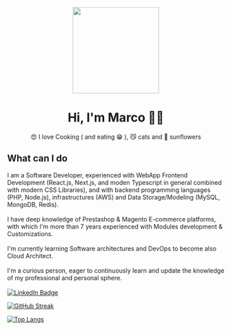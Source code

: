 <div id="header" align="center">
  <img src="https://media.giphy.com/media/xFkgeu7dhfgqqxJqmj/giphy.gif" width="200"/>
  <h1>
    Hi, I'm Marco 👋🏼
  </h1>
  <p>😍 I love Cooking ( and eating 😁 ), 😼 cats and 🌻 sunflowers</p>
</div>

<h2 align="left">What can I do</h2>
<p align="left">I am a Software Developer, experienced with WebApp Frontend Development (React.js, Next.js, and moden Typescript in general combined with modern CSS Libraries), and with backend programming languages (PHP, Node.js), infrastructures (AWS) and Data Storage/Modeling (MySQL, MongoDB, Redis).
<br/><br/>
I have deep knowledge of Prestashop & Magento E-commerce platforms, with which I'm more than 7 years experienced with Modules development & Customizations.
<br/><br/>
I'm currently learning Software architectures and DevOps to become also Cloud Architect.
<br/><br/>
I'm a curious person, eager to continuously learn and update the knowledge of my professional and personal sphere.
<br/><br/>
  <a href="https://www.linkedin.com/in/buggyzap/"><img src="https://img.shields.io/badge/LinkedIn-blue?style=for-the-badge&logo=linkedin&logoColor=white" alt="LinkedIn Badge"/></a>
</p>

[![GitHub Streak](http://github-readme-streak-stats.herokuapp.com?user=buggyzap&theme=radical)](https://git.io/streak-stats)  

[![Top Langs](https://github-readme-stats.vercel.app/api/top-langs/?username=buggyzap&layout=compact&theme=vision-friendly-dark)](https://github.com/buggyzap/github-readme-stats)

